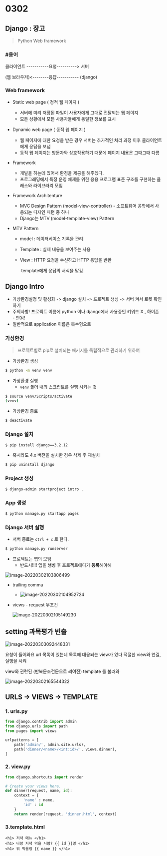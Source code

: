 # 0302



## Django : 장고

> Python Web framework

### #용어

클라이언트  -----------요청----------> 서버

(웹 브라우저)<--------응답----------- (django)



### Web framework

- Static web page ( 정적 웹 페이지 ) 
  - 서버에 미리 저장된 파일이 사용자에게 그대로 전달되는 웹 페이지
  - 모든 상황에서 모든 사용자들에게 동일한 정보를 표시

- Dynamic web page ( 동적 웹 페이지 )
  - 웹 페이지에 대한 요청을 받은 경우 서버는 추가적인 처리 과정 이후 클라이언트에게 응답을 보냄
  - 동적 웹 페이지는 방문자와 상호작용하기 때문에 페이지 내용은 그때그때 다름

- Framework 
  - 개발을 하는데 있어서 환경을 제공을 해주겠다.
  - 프로그래밍에서 특정 운영 체제를 위한 응용 프로그램 표준 구조를 구현하는 클래스와 라이브러리 모임

- Framework Architenture

  - MVC Design Pattern (model-view-controller) - 소프트웨어 공학에서 사용되는 디자인 패턴 중 하나
  - Django는 MTV (model-template-view) Pattern

- MTV Pattern

  - model : 데이터베이스 기록을 관리

  - Template : 실제 내용을 보여주는 사용

  - View : HTTP 요청을 수신하고 HTTP 응답을 반환

    ​			template에게 응답의 서식을 맡김
    
    

## Django Intro

- 가상환경설정 및 활성화 ->  django 설치 -> 프로젝트 생성 -> 서버 켜서 로켓 확인하기
- 주의사항! 프로젝트 이름에 python 이나 django에서 사용중인 키워드 X , 하이픈 - 안됨!
- 일반적으로 application 이름은 복수형으로

### 가상환경

> 프로젝트별로 pip로 설치되는 패키지를 독립적으로 관리하기 위하여 

- 가상환경 생성

```bash
$ python -m venv venv
```

- 가상환경 실행
  * `venv` 폴더 내의 스크립트를 실행 시키는 것


```bash
$ source venv/Scripts/activate
(venv)
```

- 가상환경 종료

```bash
$ deactivate
```



### Django 설치

```bash
$ pip install django==3.2.12
```

* 혹시라도 4.x 버전을 설치한 경우 삭제 후 재설치 

```bash
$ pip uninstall django
```



### Project 생성

```bash
$ django-admin startproject intro .
```



### App 생성

```bash
$ python manage.py startapp pages
```



### Django 서버 실행

* 서버 종료는 `ctrl + c` 로 한다.

```bash
$ python manage.py runserver
```



- 프로젝트는 앱의 모임
  - 반드시!!!! 앱을 **생성** 후 프로젝트에다가 **등록**해야해

![image-20220302103806499](0302.assets/image-20220302103806499.png)

- trailing comma
  - ![image-20220302104952724](0302.assets/image-20220302104952724.png)

- views - request 무조건

  ![image-20220302105149230](0302.assets/image-20220302105149230.png)

## **setting 과목평가 빈출**

![image-20220303092448331](0302.assets/image-20220303092448331.png)



요청이 들어와요 url 목록이 있는데 목록에 대응되는 view가 있다 적절한 view와 연결,  실행을 시켜

view와 관련된 (반복문조건문으로 씌여진) template 를 불러와

![image-20220302165544322](0302.assets/image-20220302165544322.png)



## URLS -> VIEWS -> TEMPLATE

### 1. urls.py

```python
from django.contrib import admin
from django.urls import path
from pages import views

urlpatterns = [
    path('admin/', admin.site.urls),
    path('dinner/<name>/<int:id>/', views.dinner),
]

```



### 2. view.py

```python
from django.shortcuts import render

# Create your views here.
def dinner(request, name, id):
    context = {
        'name' : name,
        'id' : id
    }
    return render(request, 'dinner.html', context)
```



### 3.template.html

```django
<h1> 저녁 메뉴 </h1>
<h1> 나랑 저녁 먹을 사람? {{ id }}명 </h1>
<h1> 뭐 먹을랭 {{ name }} </h1>
```

